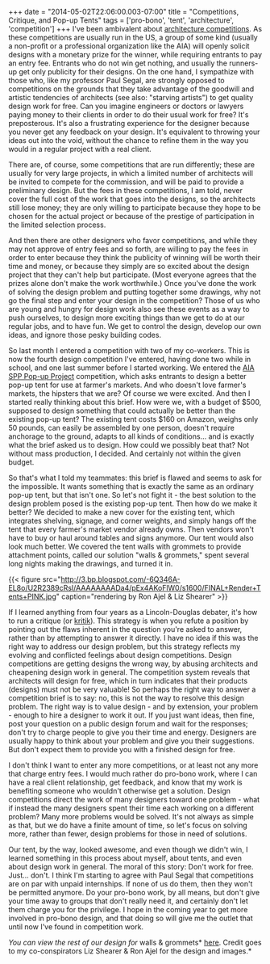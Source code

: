 +++
date = "2014-05-02T22:06:00.003-07:00"
title = "Competitions, Critique, and Pop-up Tents"
tags = ['pro-bono', 'tent', 'architecture', 'competition']
+++
I've been ambivalent about [architecture competitions](http://en.wikipedia.org/wiki/Architectural_design_competition).  As these competitions are usually run in the US, a group of some kind (usually a non-profit or a professional organization like the AIA) will openly solicit designs with a monetary prize for the winner, while requiring entrants to pay an entry fee.  Entrants who do not win get nothing, and usually the runners-up get only publicity for their designs.  On the one hand, I sympathize with those who, like my professor Paul Segal, are strongly opposed to competitions on the grounds that they take advantage of the goodwill and artistic tendencies of architects (see also: "starving artists")  to get quality design work for free.  Can you imagine engineers or doctors or lawyers paying money to their clients in order to do their usual work for free?  It's preposterous.  It's also a frustrating experience for the designer because you never get any feedback on your design.  It's equivalent to throwing your ideas out into the void, without the chance to refine them in the way you would in a regular project with a real client.

There are, of course, some competitions that are run differently; these are usually for very large projects, in which a limited number of architects will be invited to compete for the commission, and will be paid to provide a preliminary design.  But the fees in these competitions, I am told, never cover the full cost of the work that goes into the designs, so the architects still lose money; they are only willing to participate because they hope to be chosen for the actual project or because of the prestige of participation in the limited selection process.

And then there are other designers who favor competitions, and while they may not approve of entry fees and so forth, are willing to pay the fees in order to enter because they think the publicity of winning will be worth their time and money, or because they simply are so excited about the design project that they can't help but participate.  (Most everyone agrees that the prizes alone don't make the work worthwhile.)  Once you've done the work of solving the design problem and putting together some drawings, why not go the final step and enter your design in the competition?  Those of us who are young and hungry for design work also see these events as a way to push ourselves, to design more exciting things than we get to do at our regular jobs, and to have fun.  We get to control the design, develop our own ideas, and ignore those pesky building codes.

So last month I entered a competition with two of my co-workers.  This is now the fourth design competition I've entered, having done two while in school, and one last summer before I started working.  We entered the [AIA SPP Pop-up Project](http://www.aia.org/practicing/groups/kc/AIAB100771) competition, which asks entrants to design a better pop-up tent for use at farmer's markets.  And who doesn't love farmer's markets, the hipsters that we are?  Of course we were excited.  And then I started really thinking about this brief.  How were we, with a budget of $500, supposed to design something that could actually be better than the existing pop-up tent?  The existing tent costs $160 on Amazon, weighs only 50 pounds, can easily be assembled by one person, doesn't require anchorage to the ground, adapts to all kinds of conditions... and is exactly what the brief asked us to design.  How could we possibly beat that?  Not without mass production, I decided.  And certainly not within the given budget.

So that's what I told my teammates: this brief is flawed and seems to ask for the impossible.  It wants something that is exactly the same as an ordinary pop-up tent, but that isn't one.  So let's not fight it - the best solution to the design problem posed is the existing pop-up tent.  Then how do we make it better?  We decided to make a new cover for the existing tent, which integrates shelving, signage, and corner weights, and simply hangs off the tent that every farmer's market vendor already owns.  Then vendors won't have to buy or haul around tables and signs anymore.  Our tent would also look much better.  We covered the tent walls with grommets to provide attachment points, called our solution "walls & grommets," spent several long nights making the drawings, and turned it in.

{{< figure src="http://3.bp.blogspot.com/-6Q346A-EL8o/U2R2389cRsI/AAAAAAAADa4/pEx4AKoFlW0/s1600/FINAL+Render+Tents+PINK.jpg" caption="rendering by Ron Ajel & Liz Shearer" >}}

If I learned anything from four years as a Lincoln-Douglas debater, it's how to run a critique (or [kritik](http://en.wikipedia.org/wiki/Lincoln_Douglas_Debate#Kritiks)).  This strategy is when you refute a position by pointing out the flaws inherent in the question you're asked to answer, rather than by attempting to answer it directly.  I have no idea if this was the right way to address our design problem, but this strategy reflects my evolving and conflicted feelings about design competitions.  Design competitions are getting designs the wrong way, by abusing architects and cheapening design work in general.  The competition system reveals that architects will design for free, which in turn indicates that their products (designs) must not be very valuable!  So perhaps the right way to answer a competition brief is to say: no, this is not the way to resolve this design problem.  The right way is to value design - and by extension, your problem - enough to hire a designer to work it out.  If you just want ideas, then fine, post your question on a public design forum and wait for the responses; don't try to charge people to give you their time and energy.  Designers are usually happy to think about your problem and give you their suggestions.  But don't expect them to provide you with a finished design for free.

I don't think I want to enter any more competitions, or at least not any more that charge entry fees.  I would much rather do pro-bono work, where I can have a real client relationship, get feedback, and know that my work is benefiting someone who wouldn't otherwise get a solution.  Design competitions direct the work of many designers toward one problem - what if instead the many designers spent their time each working on a different problem?  Many more problems would be solved.  It's not always as simple as that, but we do have a finite amount of time, so let's focus on solving more, rather than fewer, design problems for those in need of solutions.

Our tent, by the way, looked awesome, and even though we didn't win, I learned something in this process about myself, about tents, and even about design work in general.  The moral of this story:  Don't work for free.  Just... don't.  I think I'm starting to agree with Paul Segal that competitions are on par with unpaid internships.  If none of us do them, then they won't be permitted anymore.  Do your pro-bono work, by all means, but don't give your time away to groups that don't really need it, and certainly don't let them charge you for the privilege.  I hope in the coming year to get more involved in pro-bono design, and that doing so will give me the outlet that until now I've found in competition work.

*You can view the rest of our design for* walls & grommets* [here](http://notbuiltinaday.tumblr.com/post/84588199603/walls-grommets-with-liz-shearer-and-ron-ajel).  Credit goes to my co-conspirators Liz Shearer & Ron Ajel for the design and images.*
